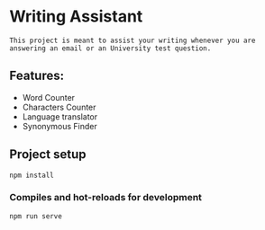 # Writing Assistant
```
This project is meant to assist your writing whenever you are answering an email or an University test question.
```

## Features: 
- Word Counter
- Characters Counter
- Language translator
- Synonymous Finder

## Project setup
```
npm install
```

### Compiles and hot-reloads for development
```
npm run serve
```